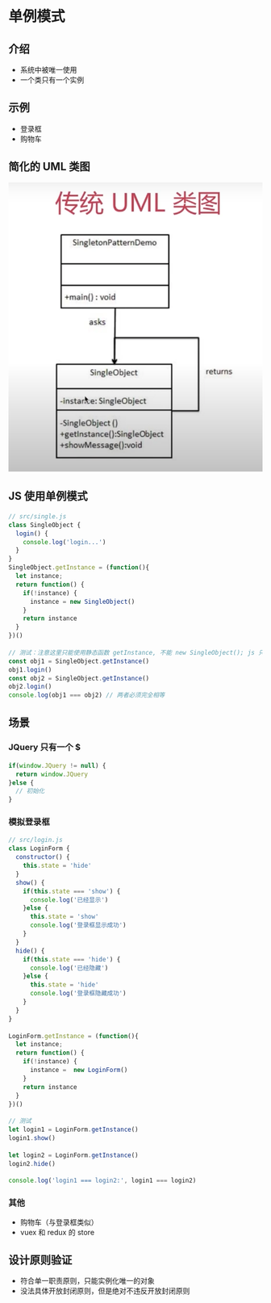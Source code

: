 # 单例模式

## 介绍
- 系统中被唯一使用
- 一个类只有一个实例

## 示例
- 登录框
- 购物车

## 简化的 UML 类图
![单例模式UML类图](./assets/single.png)

## JS 使用单例模式
```javascript
// src/single.js
class SingleObject {
  login() {
    console.log('login...')
  }
}
SingleObject.getInstance = (function(){
  let instance;
  return function() {
    if(!instance) {
      instance = new SingleObject()
    }
    return instance
  }
})()

// 测试：注意这里只能使用静态函数 getInstance, 不能 new SingleObject(); js 只能自己约束
const obj1 = SingleObject.getInstance()
obj1.login()
const obj2 = SingleObject.getInstance()
obj2.login()
console.log(obj1 === obj2) // 两者必须完全相等
```

## 场景
### JQuery 只有一个 $
```javascript
if(window.JQuery != null) {
  return window.JQuery
}else {
  // 初始化
}
```

### 模拟登录框
```javascript
// src/login.js
class LoginForm {
  constructor() {
    this.state = 'hide'
  }
  show() {
    if(this.state === 'show') {
      console.log('已经显示')
    }else {
      this.state = 'show'
      console.log('登录框显示成功')
    }
  }
  hide() {
    if(this.state === 'hide') {
      console.log('已经隐藏')
    }else {
      this.state = 'hide'
      console.log('登录框隐藏成功')
    }
  }
}

LoginForm.getInstance = (function(){
  let instance;
  return function() {
    if(!instance) {
      instance =  new LoginForm()
    }
    return instance
  }
})()

// 测试
let login1 = LoginForm.getInstance()
login1.show()

let login2 = LoginForm.getInstance()
login2.hide()

console.log('login1 === login2:', login1 === login2)
```
### 其他
- 购物车（与登录框类似）
- vuex 和 redux 的 store

## 设计原则验证
- 符合单一职责原则，只能实例化唯一的对象
- 没法具体开放封闭原则，但是绝对不违反开放封闭原则
